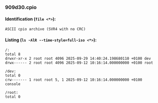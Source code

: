 ### 909d30.cpio
#### Identification (`file <*>`):
```
ASCII cpio archive (SVR4 with no CRC)
```
#### Listing (`ls -AlR --time-style=full-iso <*>`):
```
/:
total 8
drwxr-xr-x 2 root root 4096 2025-09-29 14:40:24.198680110 +0100 dev
drwx------ 2 root root 4096 2025-09-12 10:16:14.000000000 +0100 root

/dev:
total 0
crw------- 1 root root 5, 1 2025-09-12 10:16:14.000000000 +0100 console

/root:
total 0
```

